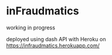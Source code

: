 # inFraudmatics

working in progress 

deployed using dash API with Heroku on https://infraudmatics.herokuapp.com/ 
